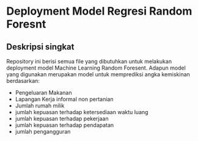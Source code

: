 # Deployment Model Regresi Random Foresnt

## Deskripsi singkat

Repository ini berisi semua file yang dibutuhkan untuk melakukan deployment model Machine Learning Random Foresent. Adapun model yang digunakan merupakan model untuk memprediksi angka kemiskinan berdasarkan:

-   Pengeluaran Makanan
-   Lapangan Kerja informal non pertanian
-   Jumlah rumah milik
-   jumlah kepuasan terhadap ketersediaan waktu luang
-   jumlah kepuasan terhadap pekerjaan
-   jumlah kepuasan terhadap pendapatan
-   jumlah pengangguran

